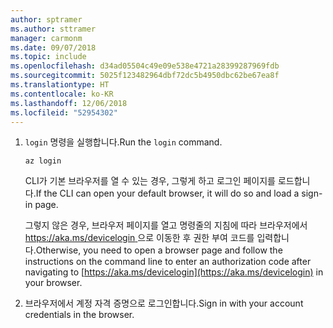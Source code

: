 ```yaml
---
author: sptramer
ms.author: sttramer
manager: carmonm
ms.date: 09/07/2018
ms.topic: include
ms.openlocfilehash: d34ad05504c49e09e538e4721a28399287969fdb
ms.sourcegitcommit: 5025f123482964dbf72dc5b4950dbc62be67ea8f
ms.translationtype: HT
ms.contentlocale: ko-KR
ms.lasthandoff: 12/06/2018
ms.locfileid: "52954302"
---
```

1. <span data-ttu-id="5b52e-101">`login` 명령을 실행합니다.</span><span class="sxs-lookup"><span data-stu-id="5b52e-101">Run the `login` command.</span></span>

    ```azurecli-interactive
    az login
    ```

    <span data-ttu-id="5b52e-102">CLI가 기본 브라우저를 열 수 있는 경우, 그렇게 하고 로그인 페이지를 로드합니다.</span><span class="sxs-lookup"><span data-stu-id="5b52e-102">If the CLI can open your default browser, it will do so and load a sign-in page.</span></span>

    <span data-ttu-id="5b52e-103">그렇지 않은 경우,  브라우저 페이지를 열고 명령줄의 지침에 따라 브라우저에서 [ https://aka.ms/devicelogin ](https://aka.ms/devicelogin)으로 이동한 후 권한 부여 코드를 입력합니다.</span><span class="sxs-lookup"><span data-stu-id="5b52e-103">Otherwise, you need to open a browser page and follow the instructions on the command line to enter an  authorization code after navigating to [https://aka.ms/devicelogin](https://aka.ms/devicelogin) in your browser.</span></span>

2. <span data-ttu-id="5b52e-104">브라우저에서 계정 자격 증명으로 로그인합니다.</span><span class="sxs-lookup"><span data-stu-id="5b52e-104">Sign in with your account credentials in the browser.</span></span>
